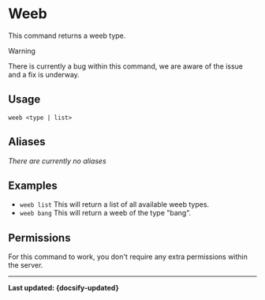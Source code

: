 # Weeb
This command returns a weeb type.

> [!WARNING]
>There is currently a bug within this command, we are aware of the issue and a fix is underway.

## Usage
`weeb <type | list>`

## Aliases
*There are currently no aliases*

## Examples
- `weeb list` This will return a list of all available weeb types.
- `weeb bang` This will return a weeb of the type "bang".

## Permissions
For this command to work, you don't require any extra permissions within the server.

----

**Last updated: {docsify-updated}**
